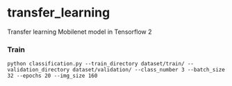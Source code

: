 # transfer_learning
Transfer learning Mobilenet model in Tensorflow 2

### Train 
`
python classification.py --train_directory dataset/train/ --validation_directory dataset/validation/ --class_number 3 --batch_size 32 --epochs 20 --img_size 160 
`

